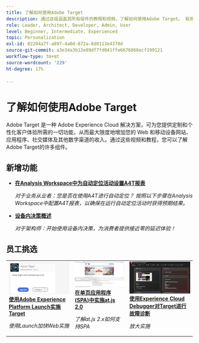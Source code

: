 ```yaml
---
title: 了解如何使用Adobe Target
description: 通过这组涵盖其所有组件的教程和视频，了解如何使用Adobe Target。 有效利用Adobe Target的力量。
role: Leader, Architect, Developer, Admin, User
level: Beginner, Intermediate, Experienced
topic: Personalization
exl-id: 02204a7f-a897-4a0d-872a-8d8113e4378d
source-git-commit: a3e34a3b12e89df7fd041ffe6676868ecf199121
workflow-type: tm+mt
source-wordcount: '229'
ht-degree: 17%

---
```


# 了解如何使用Adobe Target

Adobe Target 是一种 Adobe Experience Cloud 解决方案，可为您提供定制和个性化客户体验所需的一切功能，从而最大限度地增加您的 Web 和移动设备网站、应用程序、社交媒体及其他数字渠道的收入。通过这些视频和教程，您可以了解Adobe Target的许多组件。

## 新增功能

* **[在Analysis Workspace中为自动定位活动设置A4T报表](integrations/set-up-a4t-reports-in-analysis-workspace-for-auto-target-activities.md)**

   *对于业务从业者：您是否在使用A4T进行自动定位？ 按照以下步骤在Analysis Workspace中配置A4T报表，以确保在运行自动定位活动时获得预期结果。*
* **[设备内决策概述](implementation/on-device-decisioning-overview.md)**

   *对于架构师：开始使用设备内决策，为消费者提供接近零的延迟体验！*
<!-- * **[Use the Recommendations API (Tutorial)](recommendations-api-tutorial/recs-api-overview.md)**
    *For developers: Get hands-on practice using the [!DNL Recommendations] APIs to configure and manage [!DNL Recommendations] catalogs and custom criteria, and more.*-->

<!--* **[Implement Adobe Target with Adobe Mobile Services SDK v4 for Android (Tutorial)](mobile-v4/overview.md)**
    *For developers who are already using Adobe Mobile Services SDK v4: learn how to start personalizing app experiences with Adobe Target. These steps are provided as legacy user support.*<!-- Concepts learned here are also applicable to Adobe Experience Platform Mobile SDK (v5).-->

<!--* **[Use Recommendations Offers (Video)](recommendations/use-recommendations-offers.md)**
    *For all Target Users: Learn how to use product recommendations in A/B and Experience Targeting Activities.*-->

<!--
* **[Create a Recommendations Activity (Video)](recommendations/create-a-recommendations-activity.md)**
    <br>
    *Recommend products to your customers at scale with this Premium feature.* -->

## 员工挑选

<table>
<tr>
  <td>
    <a href="https://experienceleague.adobe.com/docs/launch-learn/implementing-in-websites-with-launch/implement-solutions/target.html?lang=en">
      <img alt="使用Adobe Experience Platform Launch实施Target" src="assets/launch_referencearchitectureguides.png" />
    </a>
    <div>
      <a href="https://experienceleague.adobe.com/docs/launch-learn/implementing-in-websites-with-launch/implement-solutions/target.html?lang=en">
    <strong>使用Adobe Experience Platform Launch实施Target</strong>
    </a>
    </div>
    <p>
    <em>使用Launch加快Web实施</em>
    <p>
  </td>
  <td>
    <a href="implementation/implement-atjs-20-in-a-single-page-application.md">
      <img alt="在单页应用程序(SPA)中实施at.js 2.0" src="assets/implementing_adobetargetsatjs20inasinglepageapplicationspa.png" />
    </a>
    <div>
      <a href="implementation/implement-atjs-20-in-a-single-page-application.md">
    <strong>在单页应用程序(SPA)中实施at.js 2.0</strong>
    </a>
    </div>
    <p>
    <em>了解at.js 2.x如何支持SPA</em>
    <p>
  </td>
  <td>
    <a href="troubleshooting/troubleshoot-with-the-experience-cloud-debugger.md">
      <img alt="使用Experience Cloud Debugger对Target进行故障诊断" src="assets/using_the_experienceclouddebuggerwithadobetarget.png" />
    </a>
    <div>
      <a href="troubleshooting/troubleshoot-with-the-experience-cloud-debugger.md">
    <strong>使用Experience Cloud Debugger对Target进行故障诊断</strong>
    </a>
    </div>
    <p>
    <em>放大实施</em>
    <p>
  </td>
</tr>
</table>
